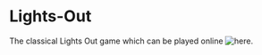 # Lights-Out

The classical Lights Out game which can be played online ![here](https://ojaswy.github.io/Lights-Out/).


